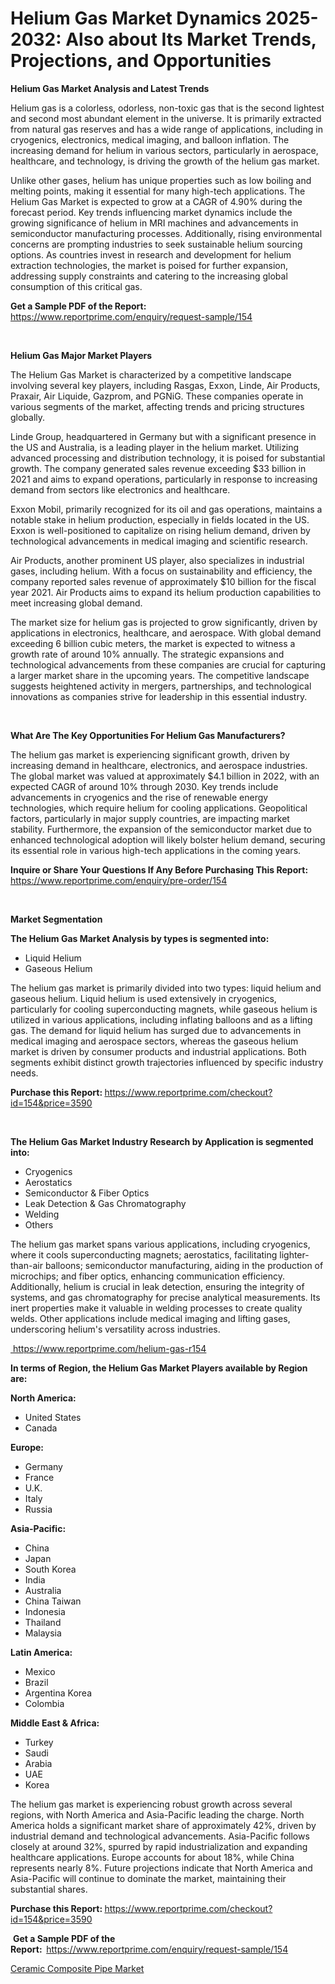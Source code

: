 <p><h1>Helium Gas Market Dynamics 2025-2032: Also about Its Market Trends, Projections, and Opportunities</h1></p><p><strong>Helium Gas Market Analysis and Latest Trends</strong></p>
<p><p>Helium gas is a colorless, odorless, non-toxic gas that is the second lightest and second most abundant element in the universe. It is primarily extracted from natural gas reserves and has a wide range of applications, including in cryogenics, electronics, medical imaging, and balloon inflation. The increasing demand for helium in various sectors, particularly in aerospace, healthcare, and technology, is driving the growth of the helium gas market.</p><p>Unlike other gases, helium has unique properties such as low boiling and melting points, making it essential for many high-tech applications. The Helium Gas Market is expected to grow at a CAGR of 4.90% during the forecast period. Key trends influencing market dynamics include the growing significance of helium in MRI machines and advancements in semiconductor manufacturing processes. Additionally, rising environmental concerns are prompting industries to seek sustainable helium sourcing options. As countries invest in research and development for helium extraction technologies, the market is poised for further expansion, addressing supply constraints and catering to the increasing global consumption of this critical gas.</p></p>
<p><strong>Get a Sample PDF of the Report:&nbsp;</strong> <a href="https://www.reportprime.com/enquiry/request-sample/154?utm_campaign=3291&utm_medium=2&utm_source=Github&utm_content=ia&utm_term=18032025&utm_id=helium-gas">https://www.reportprime.com/enquiry/request-sample/154</a></p>
<p>&nbsp;</p>
<p><strong>Helium Gas Major Market Players</strong></p>
<p><p>The Helium Gas Market is characterized by a competitive landscape involving several key players, including Rasgas, Exxon, Linde, Air Products, Praxair, Air Liquide, Gazprom, and PGNiG. These companies operate in various segments of the market, affecting trends and pricing structures globally.</p><p>Linde Group, headquartered in Germany but with a significant presence in the US and Australia, is a leading player in the helium market. Utilizing advanced processing and distribution technology, it is poised for substantial growth. The company generated sales revenue exceeding $33 billion in 2021 and aims to expand operations, particularly in response to increasing demand from sectors like electronics and healthcare.</p><p>Exxon Mobil, primarily recognized for its oil and gas operations, maintains a notable stake in helium production, especially in fields located in the US. Exxon is well-positioned to capitalize on rising helium demand, driven by technological advancements in medical imaging and scientific research.</p><p>Air Products, another prominent US player, also specializes in industrial gases, including helium. With a focus on sustainability and efficiency, the company reported sales revenue of approximately $10 billion for the fiscal year 2021. Air Products aims to expand its helium production capabilities to meet increasing global demand.</p><p>The market size for helium gas is projected to grow significantly, driven by applications in electronics, healthcare, and aerospace. With global demand exceeding 6 billion cubic meters, the market is expected to witness a growth rate of around 10% annually. The strategic expansions and technological advancements from these companies are crucial for capturing a larger market share in the upcoming years. The competitive landscape suggests heightened activity in mergers, partnerships, and technological innovations as companies strive for leadership in this essential industry.</p></p>
<p>&nbsp;</p>
<p><strong>What Are The Key Opportunities For Helium Gas Manufacturers?</strong></p>
<p><p>The helium gas market is experiencing significant growth, driven by increasing demand in healthcare, electronics, and aerospace industries. The global market was valued at approximately $4.1 billion in 2022, with an expected CAGR of around 10% through 2030. Key trends include advancements in cryogenics and the rise of renewable energy technologies, which require helium for cooling applications. Geopolitical factors, particularly in major supply countries, are impacting market stability. Furthermore, the expansion of the semiconductor market due to enhanced technological adoption will likely bolster helium demand, securing its essential role in various high-tech applications in the coming years.</p></p>
<p><strong>Inquire or Share Your Questions If Any Before Purchasing This Report:</strong> <a href="https://www.reportprime.com/enquiry/pre-order/154?utm_campaign=3291&utm_medium=2&utm_source=Github&utm_content=ia&utm_term=18032025&utm_id=helium-gas">https://www.reportprime.com/enquiry/pre-order/154</a></p>
<p>&nbsp;</p>
<p><strong>Market Segmentation</strong></p>
<p><strong>The Helium Gas Market Analysis by types is segmented into:</strong></p>
<p><ul><li>Liquid Helium</li><li>Gaseous Helium</li></ul></p>
<p><p>The helium gas market is primarily divided into two types: liquid helium and gaseous helium. Liquid helium is used extensively in cryogenics, particularly for cooling superconducting magnets, while gaseous helium is utilized in various applications, including inflating balloons and as a lifting gas. The demand for liquid helium has surged due to advancements in medical imaging and aerospace sectors, whereas the gaseous helium market is driven by consumer products and industrial applications. Both segments exhibit distinct growth trajectories influenced by specific industry needs.</p></p>
<p><strong>Purchase this Report:&nbsp;</strong><a href="https://www.reportprime.com/checkout?id=154&price=3590&utm_campaign=3291&utm_medium=2&utm_source=Github&utm_content=ia&utm_term=18032025&utm_id=helium-gas">https://www.reportprime.com/checkout?id=154&price=3590</a></p>
<p>&nbsp;</p>
<p><strong>The Helium Gas Market Industry Research by Application is segmented into:</strong></p>
<p><ul><li>Cryogenics</li><li>Aerostatics</li><li>Semiconductor & Fiber Optics</li><li>Leak Detection & Gas Chromatography</li><li>Welding</li><li>Others</li></ul></p>
<p><p>The helium gas market spans various applications, including cryogenics, where it cools superconducting magnets; aerostatics, facilitating lighter-than-air balloons; semiconductor manufacturing, aiding in the production of microchips; and fiber optics, enhancing communication efficiency. Additionally, helium is crucial in leak detection, ensuring the integrity of systems, and gas chromatography for precise analytical measurements. Its inert properties make it valuable in welding processes to create quality welds. Other applications include medical imaging and lifting gases, underscoring helium's versatility across industries.</p></p>
<p><a href="https://www.reportprime.com/helium-gas-r154?utm_campaign=3291&utm_medium=2&utm_source=Github&utm_content=ia&utm_term=18032025&utm_id=helium-gas">&nbsp;https://www.reportprime.com/helium-gas-r154</a></p>
<p><strong>In terms of Region, the Helium Gas Market Players available by Region are:</strong></p>
<p>
    <p> <strong> North America: </strong>
        <ul>
            <li>United States</li>
            <li>Canada</li>
        </ul>
        </p> 
    <p> <strong> Europe: </strong>
        <ul>
            <li>Germany</li>
            <li>France</li>
            <li>U.K.</li>
            <li>Italy</li>
            <li>Russia</li>
        </ul>
        </p> 
    <p> <strong> Asia-Pacific: </strong>
        <ul>
            <li>China</li>
            <li>Japan</li>
            <li>South Korea</li>
            <li>India</li>
            <li>Australia</li>
            <li>China Taiwan</li>
            <li>Indonesia</li>
            <li>Thailand</li>
            <li>Malaysia</li>
        </ul>
        </p> 
    <p> <strong> Latin America: </strong>
        <ul>
            <li>Mexico</li>
            <li>Brazil</li>
            <li>Argentina Korea</li>
            <li>Colombia</li>
        </ul>
        </p> 
    <p> <strong> Middle East & Africa: </strong>
        <ul>
            <li>Turkey</li>
            <li>Saudi</li>
            <li>Arabia</li>
            <li>UAE</li>
            <li>Korea</li>
        </ul>
    </p>
    </p>
<p><p>The helium gas market is experiencing robust growth across several regions, with North America and Asia-Pacific leading the charge. North America holds a significant market share of approximately 42%, driven by industrial demand and technological advancements. Asia-Pacific follows closely at around 32%, spurred by rapid industrialization and expanding healthcare applications. Europe accounts for about 18%, while China represents nearly 8%. Future projections indicate that North America and Asia-Pacific will continue to dominate the market, maintaining their substantial shares.</p></p>
<p><strong>Purchase this Report: </strong><a href="https://www.reportprime.com/checkout?id=154&price=3590&utm_campaign=3291&utm_medium=2&utm_source=Github&utm_content=ia&utm_term=18032025&utm_id=helium-gas">https://www.reportprime.com/checkout?id=154&price=3590</a></p>
<p>&nbsp;<strong>Get a Sample PDF of the Report:&nbsp;&nbsp;</strong><a href="https://www.reportprime.com/enquiry/request-sample/154?utm_campaign=3291&utm_medium=2&utm_source=Github&utm_content=ia&utm_term=18032025&utm_id=helium-gas">https://www.reportprime.com/enquiry/request-sample/154</a></p>
<p><strong></strong></p>
<p><p><a href="https://github.com/ijffseandy/Market-Research-Report-List-1/blob/main/ceramic-composite-pipe-market.md?utm_campaign=3291&utm_medium=2&utm_source=Github&utm_content=ia&utm_term=18032025&utm_id=helium-gas">Ceramic Composite Pipe Market</a></p></p>